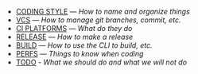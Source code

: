 * [CODING STYLE] — *How to name and organize things*
* [VCS] — *How to manage git branches, commit, etc.*
* [CI PLATFORMS] — *What do they do*
* [RELEASE] — *How to make a release*
* [BUILD] — *How to use the CLI to build, etc.*
* [PERFS] — *Things to know when coding*
* [TODO] - *What we should do and what we will not do*


[CODING STYLE]: ./style.md
[VCS]: ./vcs.md
[CI PLATFORMS]: ./platforms.md
[RELEASE]: ./release.md
[BUILD]: ./build.md
[PERFS]: ./perfs.md
[TODO]: ./todo.md

